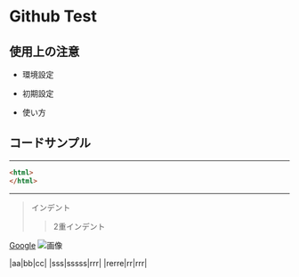 # Github Test

## 使用上の注意

- 環境設定

- 初期設定

- 使い方

## コードサンプル

---


~~~html
<html>
</html>
~~~


---

> インデント
>> 2重インデント

[Google](https://www.google.jp)
![画像](https://www.google.jp/img.jpg)


|aa|bb|cc|
|sss|sssss|rrr|
|rerre|rr|rrr|
